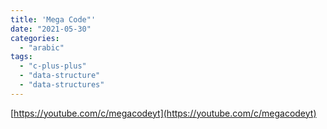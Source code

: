 ```yaml
---
title: 'Mega Code"'
date: "2021-05-30"
categories:
  - "arabic"
tags:
  - "c-plus-plus"
  - "data-structure"
  - "data-structures"
---
```


[https://youtube.com/c/megacodeyt](https://youtube.com/c/megacodeyt)
